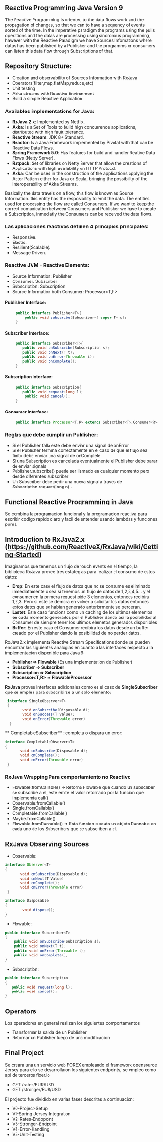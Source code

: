 ## Reactive Programming Java Version 9

The Reactive Programming is oriented to the data flows work and the propagation of changes, so that we can to have a sequency of events sorted of the time. In the imperative paradigm the programs using the pulls operations and the datas are processing using sincronous programming, hawever with the Reactive Paradigm we have Sources Infomations where datas has been published by a Publisher and the programms or consumers can listen this data flow through Subscriptions of that.

## Repository Structure:
* Creation and observability of Sources Information with RxJava
* Operators(filter,map,flatMap,reduce,etc)
* Unit testing
* Akka streams with Reactive Environment
* Build a simple Reactive Application

### Availables implementations for Java:
* **RxJava 2.x**: Implemented by Netflix.
* **Akka**: Is a Set of Tools to build high concurrence applications,  distributed with high fault tolerance.
* **Reactive Stream**: JDK 8+ Standard.
* **Reactor**: Is a Java Framework implemented by Pivotal with that can be Reactive Data Flows.
* **Spring Framework 5.0**: Has features for build and handler Reative Data Flows (Netty Server).
* **Ratpack**: Set of libraries on Netty Server that allow the creations of Applications with high availability on HTTP Protocol.
* **Akka**: Can be used in the construction of the applications applying the Actor Pattern either for Java or Scala, bringing the possibility of the interoperability of Akka Streams.
  

Basically the data travels on a flow, this flow is known as Source Information. this entity has the resposibility to emit the data. The entities used for processing the flow are called Consumers. If we want to keep the correct comunication between Consumers and Publisher we have to create a Subscription, inmediatly the Consumers can be received the data flows.
    
### Las aplicaciones reactivas definen 4 principios principales:
* Responsive.
* Elastic.
* Resilient(Scalable).
* Message Driven.
  
### Reactive JVM - Reactive Elements:

* Source Information: Publisher<T>
* Consumer: Subscriber<T>
* Subscription: Subscription
* Source Information both Consumer: Processor<T,R>

#### Publisher Interface:

```java
     public interface Publisher<T>{
         public void subscribe(Subscriber<? super T> s);
     }
```
       

#### Subscriber Interface:

```java
     public interface Subscriber<T>{
        public void onSubscribe(Subscription s);
        public void onNext(T t);
        public void onError(Throwable t);
        public void onComplete();
     }
```
  

#### Subscription Interface:

```java
     public interface Subscription{
        public void request(long l);
       	 public void cancel();
     }
```


#### Consumer Interface:
   
```java
     public interface Processor<T,R> extends Subscriber<T>,Consumer<R>{}
```
   
### Reglas que debe cumplir un Publisher:
* Si el Publisher falla este debe enviar una signal de onError
* Si el Publisher termina correctamente en el caso de que el flujo sea finito debe enviar una signal de onComplete
* Si una Subscription es cancelada eventualmente el Publisher debe parar de enviar signals
* Publisher.subscribe() puede ser llamado en cualquier momento pero desde diferentes subscriber
* Un Subscriber debe pedir una nueva signal a traves de Subscription.request(long n) .

## Functional Reactive Programming in Java
Se combina la programacion funcional y la programacion reactiva para escribir codigo rapido claro y facil de entender
usando lambdas y funciones puras.

## Introduction to RxJava2.x (https://github.com/ReactiveX/RxJava/wiki/Getting-Started)
Imaginamos que tenemos un flujo de touch events en el tiempo, la biblioteca RxJava provee tres estategias para realizar el consumo de estos datos:

* **Drop**:  En este caso el flujo de datos que no se consume es eliminado inmediatamente o sea si tenemos un flujo de datos de 1,2,3,4,5... y el consumer en la primera request pide 3 elementos, entonces recibira 1,2,3. Pero si este se demora en volver a solicitar los datos entonces estos datos que se habian generado anteriormente se perderan. 
* **Lastet**: Este caso funciona como un caching de los ultimos elementos en cada momento generados por el Publisher dando asi la posibilidad al Consumer de siempre tener los ultimos elemetos generados disponibles
* **Buffer**:  En este caso el Consumer recibira los datos desde un buffer creado por el Publisher dando la posibilidad de no perder datos.

RxJava2.x implementa Reactive Stream Specifications donde se pueden encontrar las siguientes analogias en cuanto a las interfaces respecto a la implementacion disponible para Java 9:

* **Publisher<T> => Flowable<T>** (Es una implementation de Publisher<T>)
* **Subscriber<T> => Subscriber<T>**
* **Subscription  => Subscription**
* **Processor<T,R> => FlowableProcessor<T>**

**RxJava** provee interfaces adicionales como es el caso de **SingleSubscriber<T>** que se emplea para subscribirse a un solo elemento:
 
```java
 interface SingleObserver<T>
 {
     	void onSubscribe(Disposable d);
     	void onSuccess(T value);
     	void onError(Throwable error)
  }
```
** CompletableSubscriber** : completa o dispara un error:
 
 ``` java
 interface CompletableObserver<T>
 {
     	void onSubscribe(Disposable d);
     	void onComplete();
     	void onError(Throwable error)
  }
   ```
### RxJava Wrapping Para comportamiento no Reactivo
* Flowable.fromCallable() => Retorna Flowable que cuando un subscriber se subscribe a el, este emite el valor retornado por la funcion que implememta call()
* Observable.fromCallable()
* Single.fromCallable()
* Completable.fromCallable()
* Maybe.fromCallable()
* Flowable.fromRunnable() => Esta funcion ejecuta un objeto Runnable en cada uno de los Subscribers que se subscriben a el.

## RxJava Observing Sources

* Observable<T>:

 ```java
 interface Observer<T>
 {
     	void onSubscribe(Disposable d);
     	void onNext(T Value)
     	void onComplete();
     	void onError(Throwable error)
  }
  ```
     
 ``` java
 interface Disposable
 {
		 void dispose();
 }
 ```
* Flowable<T>:

 ```java
public interface Subscriber<T>
 {
     public void onSubscribe(Subscription s);
     public void onNext(T t);
     public void onError(Throwable t);
     public void onComplete();
 }
```

* Subscription: 

 ```java
public interface Subscription
{
    public void request(long l);
    public void cancel();
}
```

## Operators
Los operadores en general realizan los siguientes comportamentos
* Transformar la salida de un Publisher
* Retornar un Publisher luego de una modificacion

## Final Project
Se creara una un servicio web FOREX empleando el framework opensource Jersey para ello se desarrollaron los siguientes endpoints, se empleo como api de terceros fixer.io
* GET /rates/EUR/USD
* GET /stronger/EUR/USD

El projecto fue dividido en varias fases descritas a continuacion:

* V0-Project-Setup
* V1-Spring-Jersey-Integration
* V2-Rates-Endopoint
* V3-Stronger-Endpoint
* V4-Error-Handling
* V5-Unit-Testing